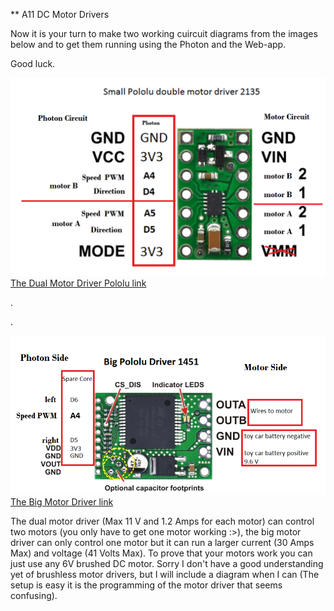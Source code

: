 ** A11 DC Motor Drivers



Now it is your turn to make two working cuircuit diagrams from the images below and to get them running using the Photon and the Web-app.


Good luck.


![](a-dual-motor-driver2.png)
[The Dual Motor Driver Pololu link](https://www.pololu.com/product/2135)



.



.




![](big-motor-driver2.png)
[The Big Motor Driver link](https://www.pololu.com/product/1451)



The dual motor driver (Max 11 V and 1.2 Amps for each motor) can control two motors (you only have to get one motor working :>), the big motor driver can only control one motor but it can run a larger current (30 Amps Max) and voltage (41 Volts Max). To prove that your motors work you can just use any 6V brushed DC motor. Sorry I don't have a good understanding yet of brushless motor drivers, but I will include a diagram when I can (The setup is easy it is the programming of the motor driver that seems confusing). 
